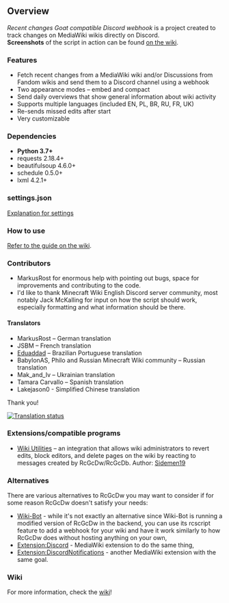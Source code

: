 ## Overview ##
*Recent changes Goat compatible Discord webhook* is a project created to track changes on MediaWiki wikis directly on Discord.     
**Screenshots** of the script in action can be found [on the wiki](https://gitlab.com/piotrex43/RcGcDw/wikis/Presentation).

### Features ###
* Fetch recent changes from a MediaWiki wiki and/or Discussions from Fandom wikis and send them to a Discord channel using a webhook
* Two appearance modes – embed and compact
* Send daily overviews that show general information about wiki activity
* Supports multiple languages (included EN, PL, BR, RU, FR, UK)
* Re-sends missed edits after start
* Very customizable

### Dependencies ###
* **Python 3.7+**
* requests 2.18.4+
* beautifulsoup 4.6.0+
* schedule 0.5.0+
* lxml 4.2.1+

### settings.json ###
[Explanation for settings](https://gitlab.com/piotrex43/RcGcDw/wikis/settings.json)    

### How to use ###
[Refer to the guide on the wiki](https://gitlab.com/piotrex43/RcGcDw/wikis/Guide).

### Contributors ###
* MarkusRost for enormous help with pointing out bugs, space for improvements and contributing to the code.
* I'd like to thank Minecraft Wiki English Discord server community, most notably Jack McKalling for input on how the script should work, especially formatting and what information should be there.

#### Translators #### 
* MarkusRost – German translation
* JSBM – French translation
* [Eduaddad](https://eduardoaddad.com.br) – Brazilian Portuguese translation
* BabylonAS, Philo and Russian Minecraft Wiki community – Russian translation
* Mak_and_Iv – Ukrainian translation
* Tamara Carvallo – Spanish translation
* Lakejason0 - Simplified Chinese translation

Thank you!

[![Translation status](https://translate.wikibot.de/widgets/rcgcdw/-/multi-auto.svg)](https://translate.wikibot.de/engage/rcgcdw/?utm_source=widget)

### Extensions/compatible programs ###
* [Wiki Utilities](https://github.com/Sidemen19/Wiki-Utilities) – an integration that allows wiki administrators to revert edits, block editors, and delete pages on the wiki by reacting to messages created by RcGcDw/RcGcDb. Author: [Sidemen19](https://github.com/Sidemen19)

### Alternatives ###
There are various alternatives to RcGcDw you may want to consider if for some reason RcGcDw doesn't satisfy your needs:
* [Wiki-Bot](https://wiki.wikibot.de/wiki/Wiki-Bot_Wiki) - while it's not exactly an alternative since Wiki-Bot is running a modified version of RcGcDw in the backend, you can use its rcscript feature to add a webhook for your wiki and have it work similarly to how RcGcDw does without hosting anything on your own,
* [Extension:Discord](https://www.mediawiki.org/wiki/Extension:Discord) - MediaWiki extension to do the same thing,
* [Extension:DiscordNotifications](https://www.mediawiki.org/wiki/Extension:DiscordNotifications) - another MediaWiki extension with the same goal.

### Wiki ###
For more information, check the [wiki](https://gitlab.com/piotrex43/RcGcDw/wikis/Home)! 